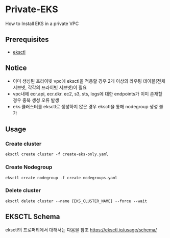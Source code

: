 # Private-EKS
How to Install EKS in a private VPC

## Prerequisites

- [eksctl](https://docs.aws.amazon.com/ko_kr/eks/latest/userguide/eksctl.html)

## Notice

- 이미 생성된 프라이빗 vpc에 eksctl을 적용할 경우 2개 이상의 라우팅 테이블(전체 서브넷, 각각의 프라이빗 서브넷)이 필요
- vpc내에 ecr.api, ecr.dkr. ec2, s3, sts, logs에 대한 endpoints가 이미 존재할 경우 중복 생성 오류 발생
- eks 클러스터를 eksctl로 생성하지 않은 경우 eksctl을 통해 nodegroup 생성 불가

## Usage

### Create cluster

```shell
eksctl create cluster -f create-eks-only.yaml
```

### Create Nodegroup

```shell
eksctl create nodegroup -f create-nodegroups.yaml
```

### Delete cluster

```shell
eksctl delete cluster --name {EKS_CLUSTER_NAME} --force --wait
```

## EKSCTL Schema

eksctl의 프로퍼티에서 대해서는 다음을 참조
https://eksctl.io/usage/schema/